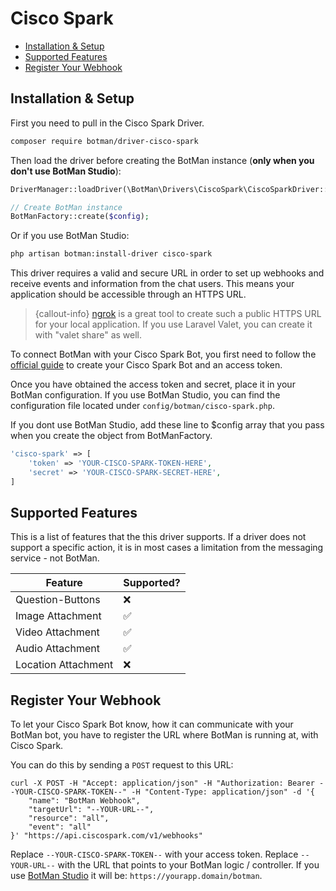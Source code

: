 # Cisco Spark

- [Installation & Setup](#installation-setup)
- [Supported Features](#supported-features)
- [Register Your Webhook](#register-webhook)

<a id="installation-setup"></a>
## Installation & Setup

First you need to pull in the Cisco Spark Driver.

```sh
composer require botman/driver-cisco-spark
```

Then load the driver before creating the BotMan instance (**only when you don't use BotMan Studio**):

```php
DriverManager::loadDriver(\BotMan\Drivers\CiscoSpark\CiscoSparkDriver::class);

// Create BotMan instance
BotManFactory::create($config);
```

Or if you use BotMan Studio:

```sh
php artisan botman:install-driver cisco-spark
```

This driver requires a valid and secure URL in order to set up webhooks and receive events and information from the chat users. This means your application should be accessible through an HTTPS URL.

> {callout-info} [ngrok](https://ngrok.com/) is a great tool to create such a public HTTPS URL for your local application. If you use Laravel Valet, you can create it with "valet share" as well.


To connect BotMan with your Cisco Spark Bot, you first need to follow the [official guide](https://developer.ciscospark.com/bots.html) to create your Cisco Spark Bot and an access token.

Once you have obtained the access token and secret, place it in your BotMan configuration. If you use BotMan Studio, you can find the configuration file located under `config/botman/cisco-spark.php`.

If you dont use BotMan Studio, add these line to $config array that you pass when you create the object from BotManFactory.

```php
'cisco-spark' => [
    'token' => 'YOUR-CISCO-SPARK-TOKEN-HERE',
    'secret' => 'YOUR-CISCO-SPARK-SECRET-HERE',
]
```


<a id="supported-features"></a>
## Supported Features
This is a list of features that the this driver supports.
If a driver does not support a specific action, it is in most cases a limitation from the messaging service - not BotMan.

<table class="table">
<thead>
    <tr>
        <th>Feature</th>
        <th>Supported?</th>
    </tr>
</thead>
<tbody>
    <tr>
        <td>Question-Buttons</td>
        <td>❌</td>
    </tr>
    <tr>
        <td>Image Attachment</td>
        <td>✅</td>
    </tr>
    <tr>
        <td>Video Attachment</td>
        <td>✅</td>
    </tr>
    <tr>
        <td>Audio Attachment</td>
        <td>✅</td>
    </tr>
    <tr>
        <td>Location Attachment</td>
        <td>❌</td>
    </tr>
</tbody>
</table>

<a id="register-webhook"></a>
## Register Your Webhook

To let your Cisco Spark Bot know, how it can communicate with your BotMan bot, you have to register the URL where BotMan is running at,
with Cisco Spark.

You can do this by sending a `POST` request to this URL:

```url
curl -X POST -H "Accept: application/json" -H "Authorization: Bearer --YOUR-CISCO-SPARK-TOKEN--" -H "Content-Type: application/json" -d '{
    "name": "BotMan Webhook",
    "targetUrl": "--YOUR-URL--",
    "resource": "all",
    "event": "all"
}' "https://api.ciscospark.com/v1/webhooks"
```

Replace `--YOUR-CISCO-SPARK-TOKEN--` with your access token. Replace `--YOUR-URL--` with the URL that points to your BotMan logic / controller.
If you use [BotMan Studio](/__version__/botman-studio) it will be:
`https://yourapp.domain/botman`.